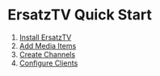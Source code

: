 # ErsatzTV Quick Start

1. [Install ErsatzTV](user-guide/install.md)
2. [Add Media Items](user-guide/add-media-items.md)
3. [Create Channels](user-guide/create-channels.md)
4. [Configure Clients](user-guide/configure-clients.md)
